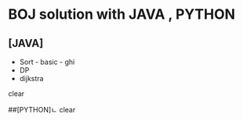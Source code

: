 # BOJ solution with JAVA , PYTHON

## [JAVA]
- Sort
       - basic
       - ghi
- DP
- dijkstra      
     

clear


##[PYTHON]ㄴ
clear

